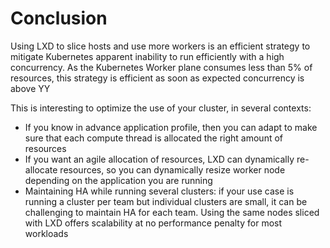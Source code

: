 # Conclusion

Using LXD to slice hosts and use more workers is an efficient strategy to mitigate Kubernetes apparent inability to run efficiently with a high concurrency. As the Kubernetes Worker plane consumes less than 5% of resources, this strategy is efficient as soon as expected concurrency is above YY

This is interesting to optimize the use of your cluster, in several contexts: 

* If you know in advance application profile, then you can adapt to make sure that each compute thread is allocated the right amount of resources
* If you want an agile allocation of resources, LXD can dynamically re-allocate resources, so you can dynamically resize worker node depending on the application you are running
* Maintaining HA while running several clusters: if your use case is running a cluster per team but individual clusters are small, it can be challenging to maintain HA for each team. Using the same nodes sliced with LXD offers scalability at no performance penalty for most workloads



